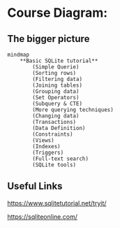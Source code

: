 # Course Diagram:

## The bigger picture

```mermaid
mindmap
	**Basic SQLite tutorial**
		(Simple Querie)
		(Sorting rows)
		(Filtering data)
		(Joining tables)
		(Grouping data)
		(Set Operators)
		(Subquery & CTE)
		(More querying techniques)
		(Changing data)
		(Transactions)
		(Data Definition)
		(Constraints)
		(Views)
		(Indexes)
		(Triggers)
		(Full-text search)
		(SQLite tools)
```

## Useful Links
https://www.sqlitetutorial.net/tryit/

https://sqliteonline.com/
